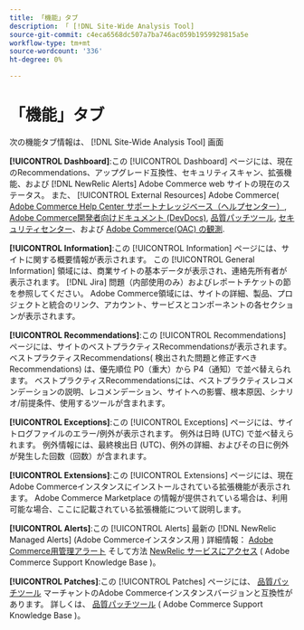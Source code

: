 ```yaml
---
title: 「機能」タブ
description: 「 [!DNL Site-Wide Analysis Tool]
source-git-commit: c4eca6568dc507a7ba746ac059b1959929815a5e
workflow-type: tm+mt
source-wordcount: '336'
ht-degree: 0%

---
```


# 「機能」タブ

次の機能タブ情報は、 [!DNL Site-Wide Analysis Tool] 画面

**[!UICONTROL Dashboard]**:この [!UICONTROL Dashboard] ページには、現在のRecommendations、アップグレード互換性、セキュリティスキャン、拡張機能、および [!DNL NewRelic Alerts] Adobe Commerce web サイトの現在のステータス。 また、 [!UICONTROL External Resources] Adobe Commerce( [Adobe Commerce Help Center サポートナレッジベース（ヘルプセンター）](https://support.magento.com/), [Adobe Commerce開発者向けドキュメント (DevDocs)](https://devdocs.magento.com/), [品質パッチツール](https://devdocs.magento.com/quality-patches/tool.html#patch-grid), [セキュリティセンター](https://magento.com/security)、および [Adobe Commerce(OAC) の観測](https://support.magento.com/hc/en-us/articles/4402379845901-Use-Observation-for-Adobe-Commerce).

**[!UICONTROL Information]**:この [!UICONTROL Information] ページには、サイトに関する概要情報が表示されます。
この [!UICONTROL General Information] 領域には、商業サイトの基本データが表示され、連絡先所有者が表示されます。 [!DNL Jira] 問題（内部使用のみ）およびレポートチケットの節を参照してください。
Adobe Commerce領域には、サイトの詳細、製品、プロジェクトと統合のリンク、アカウント、サービスとコンポーネントの各セクションが表示されます。

**[!UICONTROL Recommendations]**:この [!UICONTROL Recommendations] ページには、サイトのベストプラクティスRecommendationsが表示されます。 ベストプラクティスRecommendations( 検出された問題と修正すべきRecommendations) は、優先順位 P0（重大）から P4（通知）で並べ替えられます。
ベストプラクティスRecommendationsには、ベストプラクティスレコメンデーションの説明、レコメンデーション、サイトへの影響、根本原因、シナリオ/前提条件、使用するツールが含まれます。

**[!UICONTROL Exceptions]**:この [!UICONTROL Exceptions] ページには、サイトログファイルのエラー/例外が表示されます。 例外は日時 (UTC) で並べ替えられます。
例外情報には、最終検出日 (UTC)、例外の詳細、およびその日に例外が発生した回数（回数）が含まれます。

**[!UICONTROL Extensions]**:この [!UICONTROL Extensions] ページには、現在Adobe Commerceインスタンスにインストールされている拡張機能が表示されます。 Adobe Commerce Marketplace の情報が提供されている場合は、利用可能な場合、ここに記載されている拡張機能について説明します。

**[!UICONTROL Alerts]**:この [!UICONTROL Alerts] 最新の [!DNL NewRelic Managed Alerts] (Adobe Commerceインスタンス用 ) 詳細情報： [Adobe Commerce用管理アラート](https://support.magento.com/hc/en-us/articles/360045806832) そして方法 [NewRelic サービスにアクセス](https://support.magento.com/hc/en-us/articles/360039127712) ( Adobe Commerce Support Knowledge Base )。

**[!UICONTROL Patches]**:この [!UICONTROL Patches] ページには、 [品質パッチツール](https://devdocs.magento.com/quality-patches/tool.html#patch-grid) マーチャントのAdobe Commerceインスタンスバージョンと互換性があります。 詳しくは、 [品質パッチツール](https://support.magento.com/hc/en-us/articles/360047139492) ( Adobe Commerce Support Knowledge Base )。

